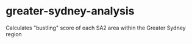 # greater-sydney-analysis
Calculates "bustling" score of each SA2 area within the Greater Sydney region
